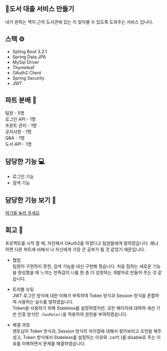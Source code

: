 ## 📝도서 대출 서비스 만들기
내가 원하는 책이 근처 도서관에 있는 지 찾아볼 수 있도록 도와주는 서비스 입니다.

## 스택 ⚙
* Spting Boot 3.2.1
* Spring Data JPA
* MySql Driver
* Thymeleaf
* OAuth2 Client
* Spring Security
* JWT

## 파트 분배 🙋
팀원 - 5명 <br>
로그인 API - 1명 <br>
프론트 관리 - 1명 <br>
공지사항 - 1명 <br>
Q&A - 1명 <br>
도서 API - 1명 <br>

## 담당한 기능 💻
* 로그인 기능 
* 검색 기능

## 담당한 기능 보기 👀
[여기를 눌러 주세요](https://github.com/mad-cost/Likelion_team6/blob/main/md/sixsenses.md "Click")

## 회고 🤔
프로젝트를 시작 할 때, 자진해서 OAuth2를 하겠다고 팀원들에게 말하였습니다. 왜냐하면 다른 파트에 비해서 나 자신에게 가장 큰 공부가 될 것 같았기 때문입니다.
<br>
- 협업<br>
팀원이 구현하지 못한, 검색 기능을 대신 구현해 줬습니다. 처음 접하는 새로운 기능을 완성했을 때 느끼는 만족감이 나를 한 층 더 성장하는 개발자로 만들어  주는 것 같습니다.

- 트러블 슈팅<br>
JWT 로그인 방식에 대한 이해가 부족하여 Token 방식과 Session 방식을 혼합하여 사용하는 실수를 범하였습니다. <br>
Token을 사용하기 위해 Stateless를 설정하였지만, 모든 페이지에 대하여 세션 기반 인증 방식인  `.hasRole()`을 적용하여 권한을 부여하였습니다.

- 해결 과정 <br> 
멘토님이 Token 방식과, Session 방식의 차이점에 대해서 찾아보라고 조언을 해주셨고, Token 방식에서 Stateless를 설정하는 이유와 .csrf( )를 disable로 주는 이유를 이해하면서 문제를 해결하였습니다.
